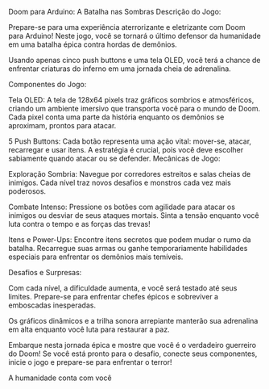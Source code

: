 Doom para Arduino: A Batalha nas Sombras
Descrição do Jogo:

Prepare-se para uma experiência aterrorizante e eletrizante com Doom para Arduino! Neste jogo, você se tornará o último defensor da humanidade em uma batalha épica contra hordas de demônios.

Usando apenas cinco push buttons e uma tela OLED, você terá a chance de enfrentar criaturas do inferno em uma jornada cheia de adrenalina.

Componentes do Jogo:

Tela OLED: A tela de 128x64 pixels traz gráficos sombrios e atmosféricos, criando um ambiente imersivo que transporta você para o mundo de Doom.
Cada pixel conta uma parte da história enquanto os demônios se aproximam, prontos para atacar.

5 Push Buttons: Cada botão representa uma ação vital: mover-se, atacar, recarregar e usar itens. A estratégia é crucial, pois você deve escolher sabiamente quando atacar ou se defender.
Mecânicas de Jogo:

Exploração Sombria: Navegue por corredores estreitos e salas cheias de inimigos. Cada nível traz novos desafios e monstros cada vez mais poderosos.

Combate Intenso: Pressione os botões com agilidade para atacar os inimigos ou desviar de seus ataques mortais. Sinta a tensão enquanto você luta contra o tempo e as forças das trevas!

Itens e Power-Ups: Encontre itens secretos que podem mudar o rumo da batalha. Recarregue suas armas ou ganhe temporariamente habilidades especiais para enfrentar os demônios mais temíveis.

Desafios e Surpresas:

Com cada nível, a dificuldade aumenta, e você será testado até seus limites. Prepare-se para enfrentar chefes épicos e sobreviver a emboscadas inesperadas.

Os gráficos dinâmicos e a trilha sonora arrepiante manterão sua adrenalina em alta enquanto você luta para restaurar a paz.

Embarque nesta jornada épica e mostre que você é o verdadeiro guerreiro do Doom! Se você está pronto para o desafio, conecte seus componentes, inicie o jogo e prepare-se para enfrentar o terror!

A humanidade conta com você

